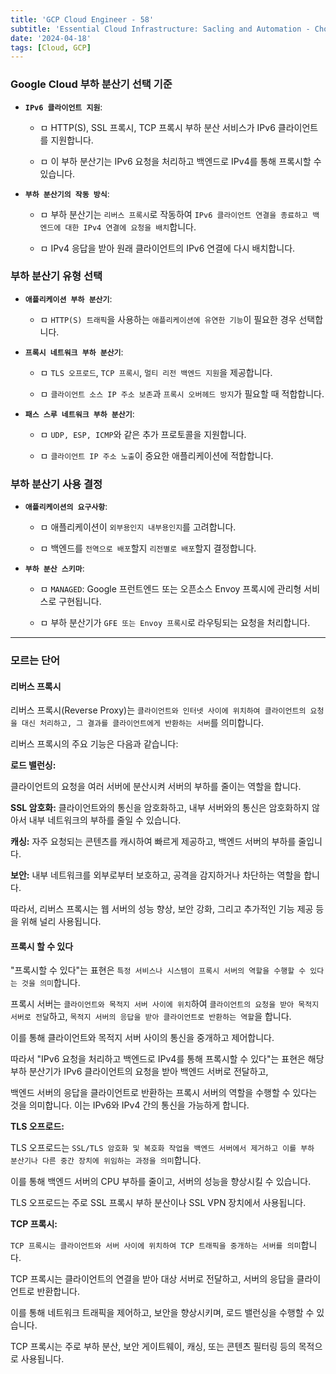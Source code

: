 ```yaml
---
title: 'GCP Cloud Engineer - 58'
subtitle: 'Essential Cloud Infrastructure: Sacling and Automation - Choosing a Load Balancer'
date: '2024-04-18'
tags: [Cloud, GCP]
---
```


### **Google Cloud 부하 분산기 선택 기준**

- **`IPv6 클라이언트 지원`**:
  
  - ㅁ HTTP(S), SSL 프록시, TCP 프록시 부하 분산 서비스가 IPv6 클라이언트를 지원합니다.
  
  - ㅁ 이 부하 분산기는 IPv6 요청을 처리하고 백엔드로 IPv4를 통해 프록시할 수 있습니다.

- **`부하 분산기의 작동 방식`**:
  
  - ㅁ 부하 분산기는 `리버스 프록시`로 작동하여 `IPv6 클라이언트 연결을 종료하고 백엔드에 대한 IPv4 연결에 요청을 배치`합니다.
  
  - ㅁ IPv4 응답을 받아 원래 클라이언트의 IPv6 연결에 다시 배치합니다.

### **부하 분산기 유형 선택**

- **`애플리케이션 부하 분산기`**:
  
  - ㅁ `HTTP(S) 트래픽`을 사용하는 `애플리케이션에 유연한 기능`이 필요한 경우 선택합니다.

- **`프록시 네트워크 부하 분산기`**:
  
  - ㅁ `TLS 오프로드`, `TCP 프록시`, `멀티 리전 백엔드 지원`을 제공합니다.
  
  - ㅁ `클라이언트 소스 IP 주소 보존`과 `프록시 오버헤드 방지`가 필요할 때 적합합니다.

- **`패스 스루 네트워크 부하 분산기`**:
  
  - ㅁ `UDP, ESP, ICMP`와 같은 추가 프로토콜을 지원합니다.
  
  - ㅁ `클라이언트 IP 주소 노출`이 중요한 애플리케이션에 적합합니다.

### **부하 분산기 사용 결정**

- **`애플리케이션의 요구사항`**:
  
  - ㅁ 애플리케이션이 `외부용인지 내부용인지`를 고려합니다.
  
  - ㅁ 백엔드를 `전역으로 배포`할지 `리전별로 배포`할지 결정합니다.

- **`부하 분산 스키마`**:
  
  - ㅁ `MANAGED`: Google 프런트엔드 또는 오픈소스 Envoy 프록시에 관리형 서비스로 구현됩니다.
  
  - ㅁ 부하 분산기가 `GFE 또는 Envoy 프록시`로 라우팅되는 요청을 처리합니다.

-------

### 모르는 단어 

#### 리버스 프록시

리버스 프록시(Reverse Proxy)는 `클라이언트와 인터넷 사이에 위치하여 클라이언트의 요청을 대신 처리하고, 그 결과를 클라이언트에게 반환하는 서버`를 의미합니다.

리버스 프록시의 주요 기능은 다음과 같습니다:

**로드 밸런싱:** 

클라이언트의 요청을 여러 서버에 분산시켜 서버의 부하를 줄이는 역할을 합니다.

**SSL 암호화:** 
클라이언트와의 통신을 암호화하고, 내부 서버와의 통신은 암호화하지 않아서 내부 네트워크의 부하를 줄일 수 있습니다.

**캐싱:** 
자주 요청되는 콘텐츠를 캐시하여 빠르게 제공하고, 백엔드 서버의 부하를 줄입니다.

**보안:** 
내부 네트워크를 외부로부터 보호하고, 공격을 감지하거나 차단하는 역할을 합니다.

따라서, 리버스 프록시는 웹 서버의 성능 향상, 보안 강화, 그리고 추가적인 기능 제공 등을 위해 널리 사용됩니다.

#### 프록시 할 수 있다

"프록시할 수 있다"는 표현은 `특정 서비스나 시스템이 프록시 서버의 역할을 수행할 수 있다는 것을 의미`합니다.

프록시 서버는 `클라이언트와 목적지 서버 사이에 위치`하여 `클라이언트의 요청을 받아 목적지 서버로 전달`하고, `목적지 서버의 응답을 받아 클라이언트로 반환하는 역할`을 합니다.

이를 통해 클라이언트와 목적지 서버 사이의 통신을 중개하고 제어합니다.

따라서 "IPv6 요청을 처리하고 백엔드로 IPv4를 통해 프록시할 수 있다"는 표현은 해당 부하 분산기가 IPv6 클라이언트의 요청을 받아 백엔드 서버로 전달하고, 

백엔드 서버의 응답을 클라이언트로 반환하는 프록시 서버의 역할을 수행할 수 있다는 것을 의미합니다. 이는 IPv6와 IPv4 간의 통신을 가능하게 합니다.

**TLS 오프로드:** 

TLS 오프로드는 `SSL/TLS 암호화 및 복호화 작업을 백엔드 서버에서 제거하고 이를 부하 분산기나 다른 중간 장치에 위임하는 과정을 의미`합니다. 

이를 통해 백엔드 서버의 CPU 부하를 줄이고, 서버의 성능을 향상시킬 수 있습니다. 

TLS 오프로드는 주로 SSL 프록시 부하 분산이나 SSL VPN 장치에서 사용됩니다.

**TCP 프록시:** 

`TCP 프록시는 클라이언트와 서버 사이에 위치하여 TCP 트래픽을 중개하는 서버를 의미`합니다. 

TCP 프록시는 클라이언트의 연결을 받아 대상 서버로 전달하고, 서버의 응답을 클라이언트로 반환합니다. 

이를 통해 네트워크 트래픽을 제어하고, 보안을 향상시키며, 로드 밸런싱을 수행할 수 있습니다. 

TCP 프록시는 주로 부하 분산, 보안 게이트웨이, 캐싱, 또는 콘텐츠 필터링 등의 목적으로 사용됩니다.